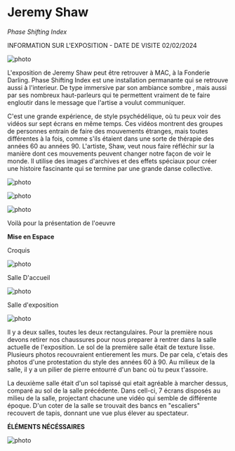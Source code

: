 # Jeremy Shaw

*Phase Shifting Index*

INFORMATION SUR L'EXPOSITION - DATE DE VISITE 02/02/2024

![photo](screenshot)

L'exposition de Jeremy Shaw peut être retrouver à MAC, à la Fonderie Darling. Phase Shifting Index est une installation permanante qui se retrouve aussi à l'interieur. De type immersive par son ambiance sombre , mais aussi par ses nombreux haut-parleurs qui te permettent vraiment de te faire engloutir dans le message que l'artise a voulut communiquer.

C'est une grande expérience, de style psychédélique, où tu peux voir des vidéos sur sept écrans en même temps. Ces vidéos montrent des groupes de personnes entrain de faire des mouvements étranges, mais toutes différentes à la fois, comme s'ils étaient dans une sorte de thérapie des années 60 au années 90. L'artiste, Shaw, veut nous faire réfléchir sur la manière dont ces mouvements peuvent changer notre façon de voir le monde. Il utilise des images d'archives et des effets spéciaux pour créer une histoire fascinante qui se termine par une grande danse collective.

![photo](sortie.png)

![photo](sortie_2.png)

![photo](sortie_5.png)

Voilà pour la présentation de l'oeuvre

**Mise en Espace**

Croquis

![photo](sortie_3.png)

Salle D'accueil

![photo](accueil)

Salle d'exposition

![photo](expo)

Il y a deux salles, toutes les deux rectangulaires. Pour la première nous devons retirer nos chaussures pour nous preparer à rentrer dans la salle actuelle de l'exposition. Le sol de la première salle était de texture lisse. Plusieurs photos recouvraient entierement les murs. De par cela, c'etais des photos d'une protestation du style des années 60 à 90. Au milieux de la salle, il y a un pilier de pierre entourré d'un banc où tu peux t'assoire.

La deuxième salle était d'un sol tapissé qui etait agréable à marcher dessus, comparé au sol de la salle précédente. Dans cell-ci, 7 écrans disposés au milieu de la salle, projectant chacune une vidéo qui semble de différente époque. D'un coter de la salle se trouvait des bancs en "escaliers" recouvert de tapis, donnant une vue plus élever au spectateur.

**ÉLÉMENTS NÉCÉSSAIRES**

![photo](elements.png)

